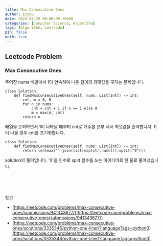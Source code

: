 ```yaml
---
title: Max Consecutive Ones
author: icyou
date: 2023-04-29 00:00:00 +0900
categories: [Computer Science, Algorithm]
tags: [Algorithm, Leetcode]
pin: false
math: true
---
```


## Leetcode Problem

### Max Consecutive Ones
주어진 nums 배열에서 1이 연속하여 나온 길이의 최댓값을 구하는 문제입니다.

```
class Solution:
    def findMaxConsecutiveOnes(self, nums: List[int]) -> int:
        cnt, m = 0, 0
        for n in nums:
            cnt = cnt + 1 if n == 1 else 0
            m = max(m, cnt)
        return m
```
배열을 순회하면서 1이 나타날 때부터 cnt로 개수를 전부 세서 최댓값을 출력합니다. 0이 나올 경우 cnt를 초기화합니다.

```
class Solution:
    def findMaxConsecutiveOnes(self, nums: List[int]) -> int:
        return len(max(''.join(list(map(str,nums))).split("0")))
```
solution의 풀이입니다.
'0'을 인수로 split 함수를 쓰는 아이디어로 한 줄로 풀어냈습니다.

<br/><br/><br/><br/>
참고 
- [https://leetcode.com/problems/max-consecutive-ones/submissions/941343677/](https://leetcode.com/problems/max-consecutive-ones/submissions/941343677/)
- [https://leetcode.com/problems/max-consecutive-ones/solutions/3335346/python-one-liner/?languageTags=python3](https://leetcode.com/problems/max-consecutive-ones/solutions/3335346/python-one-liner/?languageTags=python3)